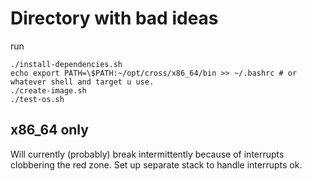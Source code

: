 # Directory with bad ideas

run 
```
./install-dependencies.sh
echo export PATH=\$PATH:~/opt/cross/x86_64/bin >> ~/.bashrc # or whatever shell and target u use.  
./create-image.sh
./test-os.sh
```

## x86_64 only
Will currently (probably) break intermittently because of interrupts clobbering the red zone. Set up separate stack to handle interrupts ok.

